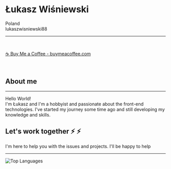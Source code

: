 # Łukasz Wiśniewski <br/>

Poland<br/>
lukaszwisniewski88<br/>

<hr/>
<br/>

[:coffee: Buy Me a Coffee - buymeacoffee.com](https://www.buymeacoffee.com/lukascherry)<br/>

<br/>

## About me

<hr/>
Hello World!<br/>
I'm Łukasz and I'm a hobbyist and passionate about the front-end technologies. I've started my journey some time ago and still developing my knowledge and skills.

## Let's work together :zap: :zap:

I'm here to help you with the issues and projects. I'll be happy to help

<hr/>

![Top Languages](https://github-readme-stats.vercel.app/api/top-langs/?username=lukaszwisniewski88)
